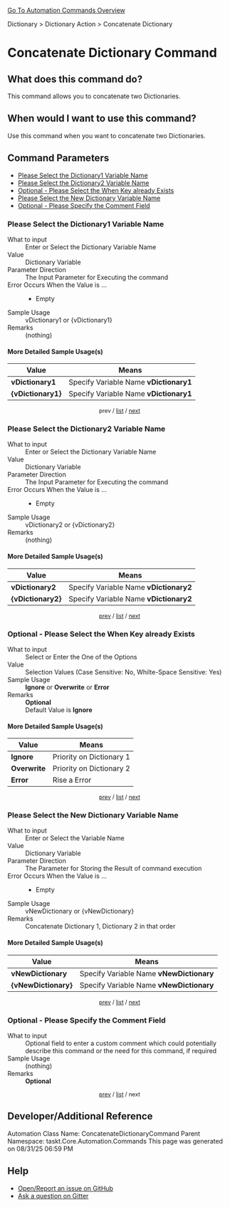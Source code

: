 <!--TITLE: Concatenate Dictionary Command -->
<!-- SUBTITLE: a command in the Dictionary group. -->
[Go To Automation Commands Overview](/automation-commands.md)


Dictionary &gt; Dictionary Action &gt; Concatenate Dictionary


# Concatenate Dictionary Command


## What does this command do?
This command allows you to concatenate two Dictionaries.


## When would I want to use this command?
Use this command when you want to concatenate two Dictionaries.


<a id="param_list"></a>
## Command Parameters
- [Please Select the Dictionary1 Variable Name](#param_0)
- [Please Select the Dictionary2 Variable Name](#param_1)
- [Optional - Please Select the When Key already Exists](#param_2)
- [Please Select the New Dictionary Variable Name](#param_3)
- [Optional - Please Specify the Comment Field](#param_4)


<a id="param_0"></a>
### Please Select the Dictionary1 Variable Name


<dl>
<dt>What to input</dt><dd>Enter or Select the Dictionary Variable Name</dd>
<dt>Value</dt><dd>Dictionary Variable</dd>
<dt>Parameter Direction</dt><dd>The Input Parameter for Executing the command</dd>
<dt>Error Occurs When the Value is ...</dt><dd><ul>
<li>Empty</li>
</ul></dd>
<dt>Sample Usage</dt><dd>vDictionary1 or {vDictionary1}</dd>
<dt>Remarks</dt><dd>(nothing)</dd>
</dl>




#### More Detailed Sample Usage(s)
| Value | Means |
|---|---|
| <strong>vDictionary1</strong> | Specify Variable Name **vDictionary1** |
| <strong>{vDictionary1}</strong> | Specify Variable Name **vDictionary1** |


<div style="font-size: 90%; text-align: center">


prev / [list](#param_list) / [next](#param_1)


</div>


<a id="param_1"></a>
### Please Select the Dictionary2 Variable Name


<dl>
<dt>What to input</dt><dd>Enter or Select the Dictionary Variable Name</dd>
<dt>Value</dt><dd>Dictionary Variable</dd>
<dt>Parameter Direction</dt><dd>The Input Parameter for Executing the command</dd>
<dt>Error Occurs When the Value is ...</dt><dd><ul>
<li>Empty</li>
</ul></dd>
<dt>Sample Usage</dt><dd>vDictionary2 or {vDictionary2}</dd>
<dt>Remarks</dt><dd>(nothing)</dd>
</dl>




#### More Detailed Sample Usage(s)
| Value | Means |
|---|---|
| <strong>vDictionary2</strong> | Specify Variable Name **vDictionary2** |
| <strong>{vDictionary2}</strong> | Specify Variable Name **vDictionary2** |


<div style="font-size: 90%; text-align: center">


[prev](#param_1) / [list](#param_list) / [next](#param_2)


</div>


<a id="param_2"></a>
### Optional - Please Select the When Key already Exists


<dl>
<dt>What to input</dt><dd>Select or Enter the One of the Options</dd>
<dt>Value</dt><dd>Selection Values (Case Sensitive: No, Whilte-Space Sensitive: Yes)</dd>
<dt>Sample Usage</dt><dd><strong>Ignore</strong> or  <strong>Overwrite</strong> or  <strong>Error</strong></dd>
<dt>Remarks</dt><dd><strong>Optional</strong><br>Default Value is <strong>Ignore</strong></dd>
</dl>




#### More Detailed Sample Usage(s)
| Value | Means |
|---|---|
| <strong>Ignore</strong> | Priority on Dictionary 1 |
| <strong>Overwrite</strong> | Priority on Dictionary 2 |
| <strong>Error</strong> | Rise a Error |


<div style="font-size: 90%; text-align: center">


[prev](#param_2) / [list](#param_list) / [next](#param_3)


</div>


<a id="param_3"></a>
### Please Select the New Dictionary Variable Name


<dl>
<dt>What to input</dt><dd>Enter or Select the Variable Name</dd>
<dt>Value</dt><dd>Dictionary Variable</dd>
<dt>Parameter Direction</dt><dd>The Parameter for Storing the Result of command execution</dd>
<dt>Error Occurs When the Value is ...</dt><dd><ul>
<li>Empty</li>
</ul></dd>
<dt>Sample Usage</dt><dd>vNewDictionary or {vNewDictionary}</dd>
<dt>Remarks</dt><dd>Concatenate Dictionary 1, Dictionary 2 in that order</dd>
</dl>




#### More Detailed Sample Usage(s)
| Value | Means |
|---|---|
| <strong>vNewDictionary</strong> | Specify Variable Name **vNewDictionary** |
| <strong>{vNewDictionary}</strong> | Specify Variable Name **vNewDictionary** |


<div style="font-size: 90%; text-align: center">


[prev](#param_3) / [list](#param_list) / [next](#param_4)


</div>


<a id="param_4"></a>
### Optional - Please Specify the Comment Field


<dl>
<dt>What to input</dt><dd>Optional field to enter a custom comment which could potentially describe this command or the need for this command, if required</dd>
<dt>Sample Usage</dt><dd>(nothing)</dd>
<dt>Remarks</dt><dd><strong>Optional</strong><br></dd>
</dl>




<div style="font-size: 90%; text-align: center">


[prev](#param_4) / [list](#param_list) / next


</div>


## Developer/Additional Reference
Automation Class Name: ConcatenateDictionaryCommand
Parent Namespace: taskt.Core.Automation.Commands
This page was generated on 08/31/25 06:59 PM


## Help
- [Open/Report an issue on GitHub](https://github.com/rcktrncn/taskt/issues/new)
- [Ask a question on Gitter](https://gitter.im/taskt-rpa/Lobby)
